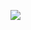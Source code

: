 ![](http://www.plantuml.com/plantuml/proxy?cache=no&src=https://raw.github.com/OS-IS/ai-201-pryymak/UML-Deployment.puml)
